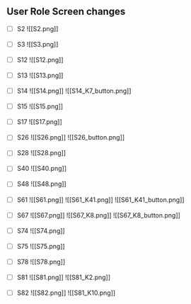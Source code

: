 ## User Role Screen changes
- [ ]  S2
![[S2.png]]
<br><br>
- [ ]  S3
![[S3.png]]
<br><br>
- [ ]  S12
![[S12.png]]
<br><br>
- [ ]  S13
![[S13.png]]
<br><br>
- [ ]  S14
![[S14.png]]
![[S14_K7_button.png]]
<br><br>
- [ ]  S15
![[S15.png]]
<br><br>
- [ ]  S17
![[S17.png]]
<br><br>
- [ ]  S26
![[S26.png]]
![[S26_button.png]]
<br><br>
- [ ]  S28
![[S28.png]]
<br><br>
- [ ]  S40
![[S40.png]]
<br><br>
- [ ]  S48
![[S48.png]]
<br><br>
- [ ]  S61
![[S61.png]]
![[S61_K41.png]]
![[S61_K41_button.png]]
<br><br>
- [ ]  S67
![[S67.png]]
![[S67_K8.png]]
![[S67_K8_button.png]]
<br><br>
- [ ]  S74
![[S74.png]]
<br><br>
- [ ]  S75
![[S75.png]]
<br><br>
- [ ]  S78
![[S78.png]]
<br><br>
- [ ]  S81
![[S81.png]]
![[S81_K2.png]]
<br><br>
- [ ]  S82
![[S82.png]]
![[S81_K10.png]]
<br><br>